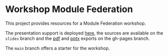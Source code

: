 # Workshop Module Federation

This project provides resources for a Module Federation workshop.

The presentation support is deployed [here](https://ddecrulle.github.io/workshop-module-federation/), the sources are available on the `slides` branch and the [pdf](https://github.com/ddecrulle/workshop-module-federation/blob/gh-pages/slides.pdf) and [pptx](https://github.com/ddecrulle/workshop-module-federation/blob/gh-pages/slides.pdf) exports on the gh-pages branch.

The `main` branch offers a starter for the workshop.
